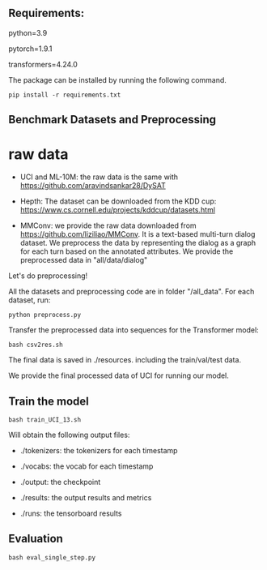 

##  Requirements:

python=3.9

pytorch=1.9.1

transformers=4.24.0

The package can be installed by running the following command.

`pip install -r requirements.txt`

## Benchmark Datasets and Preprocessing

# raw data

- UCI and  ML-10M: the raw data is the same with  https://github.com/aravindsankar28/DySAT

- Hepth: The dataset can be downloaded from the KDD cup:  https://www.cs.cornell.edu/projects/kddcup/datasets.html

- MMConv: we provide the raw data downloaded from https://github.com/liziliao/MMConv. It is a text-based multi-turn dialog dataset. We preprocess the data by representing the dialog as a graph for each turn based on the annotated attributes. We provide the preprocessed data in "all/data/dialog"

Let's do preprocessing!

All the datasets and preprocessing code are in folder "/all_data". For each dataset, run:

`python preprocess.py ` 


Transfer the preprocessed data into sequences for the Transformer model: 

`bash csv2res.sh`

The final data is saved in  ./resources. including the train/val/test data.

We provide the final processed data of UCI for running our model.

## Train the model 

`bash train_UCI_13.sh`

Will obtain the following output files:

- ./tokenizers: the tokenizers for each timestamp

- ./vocabs: the vocab for each timestamp

- ./output: the checkpoint 

- ./results: the output results and metrics 

- ./runs: the tensorboard results


## Evaluation 

`bash eval_single_step.py`

